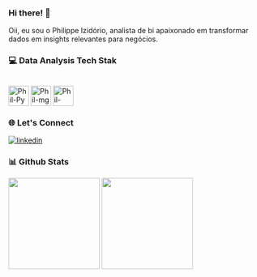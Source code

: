 ### Hi there! 👋

Oii, eu sou o Philippe Izidório, analista de bi apaixonado em transformar dados em insights relevantes para negócios.

### 💻 Data Analysis Tech Stak

<div style="display: inline_block"><br>
<img align="center" alt="Phil-Py" height-"38" width="40" src="https://cdn.jsdelivr.net/gh/devicons/devicon@latest/icons/python/python-original.svg">
<img align="center" alt="Phil-mg" height-"38" width="40" src="https://cdn.jsdelivr.net/gh/devicons/devicon@latest/icons/mongodb/mongodb-original.svg">          
<img align="center" alt="Phil-SQL" height-"38" width="40" src="https://cdn.jsdelivr.net/gh/devicons/devicon@latest/icons/microsoftsqlserver/microsoftsqlserver-original.svg">
</div>         

### 🌐 Let's Connect 
[![linkedin](https://img.shields.io/badge/linkedin-0A66C2?style=for-the-badge&logo=linkedin&logoColor=white)](https://www.linkedin.com/philippeizidorio)



### 📊 Github Stats

<div>
  <img height="180cm" src="https://github-readme-stats.vercel.app/api?username=philippeizidorio&show_icons=true&theme=holi"/>
  <img height="180cm" src="https://github-readme-stats.vercel.app/api/top-langs/?username=philippeizidorio&layout=compact&theme=holi"/>
</div>

